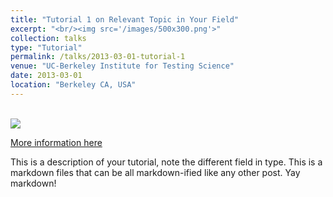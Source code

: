 ```yaml
---
title: "Tutorial 1 on Relevant Topic in Your Field"
excerpt: "<br/><img src='/images/500x300.png'>"
collection: talks
type: "Tutorial"
permalink: /talks/2013-03-01-tutorial-1
venue: "UC-Berkeley Institute for Testing Science"
date: 2013-03-01
location: "Berkeley CA, USA"
---
```


<br/><img src='/images/500x300.png'>

[More information here](http://exampleurl.com)

This is a description of your tutorial, note the different field in type. This is a markdown files that can be all markdown-ified like any other post. Yay markdown!

